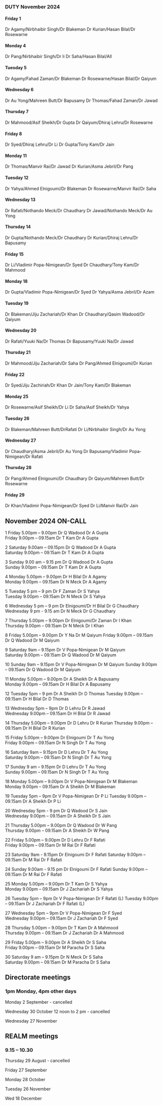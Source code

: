 

### DUTY November 2024

#### Friday 1
Dr Agamy/Nirbhaibir Singh/Dr Blakeman
Dr Kurian/Hasan Bilal/Dr Rosewarne

#### Monday 4
Dr Pang/Nirbhaibir Singh/Dr li
Dr Saha/Hasan Bilal/All

#### Tuesday 5
Dr Agamy/Fahad Zaman/Dr Blakeman
Dr Rosewarne/Hasan Bilal/Dr Qaiyum

#### Wednesday 6
Dr Au Yong/Mahreen Butt/Dr Bapusamy
Dr Thomas/Fahad Zaman/Dr Jawad

#### Thursday 7
Dr Mahmood/Asif Sheikh/Dr Gupta
Dr Qaiyum/Dhiraj Lehru/Dr Rosewarne

#### Friday 8
Dr Syed/Dhiraj Lehru/Dr Li
Dr Gupta/Tony Kam/Dr Jain

#### Monday 11
Dr Thomas/Manvir Rai/Dr Jawad
Dr Kurian/Asma Jebril/Dr Pang

#### Tuesday 12
Dr Yahya/Ahmed Elnigoumi/Dr Blakeman
Dr Rosewarne/Manvir Rai/Dr Saha

#### Wednesday 13
Dr Rafati/Nothando Meck/Dr Chaudhary
Dr Jawad/Nothando Meck/Dr Au Yong

#### Thursday 14
Dr Gupta/Nothando Meck/Dr Chaudhary
Dr Kurian/Dhiraj Lehru/Dr Bapusamy

#### Friday 15
Dr Li/Vladimir Popa-Nimigean/Dr Syed
Dr Chaudhary/Tony Kam/Dr Mahmood

#### Monday 18
Dr Gupta/Vladimir Popa-Nimigean/Dr Syed
Dr Yahya/Asma Jebril/Dr Azam

#### Tuesday 19
Dr Blakeman/Jiju Zachariah/Dr Khan
Dr Chaudhary/Qasim Wadood/Dr Qaiyum

#### Wednesday 20
Dr Rafati/Yuuki Na/Dr Thomas
Dr Bapusamy/Yuuki Na/Dr Jawad

#### Thursday 21
Dr Mahmood/Jiju Zachariah/Dr Saha
Dr Pang/Ahmed Elnigoumi/Dr Kurian

#### Friday 22
Dr Syed/Jiju Zachiriah/Dr Khan
Dr Jain/Tony Kam/Dr Blakeman

#### Monday 25
Dr Rosewarne/Asif Sheikh/Dr Li
Dr Saha/Asif Sheikh/Dr Yahya

#### Tuesday 26
Dr Blakeman/Mahreen Butt/DrRafati
Dr Li/Nirbhaibir Singh/Dr Au Yong

#### Wednesday 27
Dr Chaudhary/Asma Jebril/Dr Au Yong
Dr Bapusamy/Vladimir Popa-Nimigean/Dr Rafati

#### Thursday 28
Dr Pang/Ahmed Elnigoumi/Dr Chaudhary
Dr Qaiyum/Mahreen Butt/Dr Rosewarne

#### Friday 29
Dr Khan/Vladimir Popa-Nimigean/Dr Syed
Dr Li/Manvir Rai/Dr Jain


## November 2024 ON-CALL

1	Friday 5.00pm – 9.00pm		Dr Q Wadood 	Dr A Gupta	
	Friday 9.00pm – 09.15am		Dr T Kam	Dr A Gupta	
 
2	Saturday 9.00am – 09.15pm	Dr Q Wadood	Dr A Gupta	
	Saturday 9.00pm – 09.15am	Dr T Kam	Dr A Gupta	
 
3	Sunday 9.00 am – 9.15 pm	Dr Q Wadood	Dr A Gupta	
	Sunday 9.00pm – 09.15am		Dr T Kam	Dr A Gupta	
 
4	Monday 5.00pm – 9.00pm		Dr H Bilal	Dr A Agamy 	
	Monday 9.00pm – 09.15am		Dr N Meck	Dr A Agamy	
 
5	Tuesday 5 pm – 9 pm		Dr F Zaman	Dr S Yahya	
	Tuesday 9.00pm – 09.15am	Dr N Meck	Dr S Yahya	
 
6	Wednesday 5 pm – 9 pm		Dr Elnigoumi/Dr H Bilal		Dr G Chaudhary	
	Wednesday 9 pm - 9.15 am	Dr N Meck	Dr G Chaudhary	
 
7	Thursday 5.00pm – 9.00pm	Dr Elnigoumi/Dr Zaman	Dr I Khan	
	Thursday 9.00pm – 09.15am	Dr N Meck 		Dr I Khan	
 
8	Friday 5.00pm – 9.00pm		Dr Y Na		Dr M Qaiyum
	Friday 9.00pm – 09.15am		Dr Q Wadood 	Dr M Qaiyum
 
9	Saturday 9am – 9.15pm		Dr V Popa-Nimigean	Dr M Qaiyum 	
	Saturday 9.00pm – 09.15am	Dr Q Wadood 		Dr M Qaiyum	
 
10	Sunday 9am – 9.15pm		Dr V Popa-Nimigean 	Dr M Qaiyum	
	Sunday 9.00pm – 09.15am		Dr Q Wadood 		Dr M Qaiyum	
 
11	Monday 5.00pm – 9.00pm		Dr A Sheikh	Dr A Bapusamy 	
	Monday 9.00pm – 09.15am		Dr H Bilal	Dr A Bapusamy	
 
12	Tuesday 5pm – 9 pm 		Dr A Sheikh	Dr D Thomas	
	Tuesday 9.00pm – 09.15am	Dr H Bilal	Dr D Thomas	
 
13	Wednesday 5pm – 9pm		Dr D Lehru	Dr R Jawad	
	Wednesday 9.00pm – 09.15am	Dr H Bilal	Dr R Jawad	
 
14	Thursday 5.00pm – 9.00pm	Dr D Lehru	Dr R Kurian	
	Thursday 9.00pm – 09.15am	Dr H Bilal	Dr R Kurian	
 
15	Friday 5.00pm – 9.00pm		Dr Elnigoumi	Dr T Au Yong	
	Friday 9.00pm – 09.15am		Dr N Singh	Dr T Au Yong	
 
16	Saturday 9am – 9.15pm		Dr D Lehru	Dr T Au Yong	
	Saturday 9.00pm – 09.15am	Dr N Singh	Dr T Au Yong	
 
17	Sunday 9 am – 9.15pm		Dr D Lehru	Dr T Au Yong	
	Sunday 9.00pm – 09.15am		Dr N Singh	Dr T Au Yong	
 
18	Monday 5.00pm – 9.00pm		Dr V Popa-Nimigean 	Dr M Blakeman 	
	Monday 9.00pm – 09.15am		Dr A Sheikh		Dr M Blakeman
 
19	Tuesday 5pm – 9pm		Dr V Popa-Nimigean	Dr P Li	
	Tuesday 9.00pm – 09.15am	Dr A Sheikh		Dr P Li	
 
20	Wednesday 5pm - 9 pm		Dr Q Wadood	Dr S Jain 	
	Wednesday 9.00pm – 09.15am	Dr A Sheikh	Dr S Jain	
 
21	Thursday 5.00pm – 9.00pm	Dr Q Wadood	Dr W Pang	
	Thursday 9.00pm – 09.15am	Dr A Sheikh	Dr W Pang	
 
22	Friday 5.00pm – 9.00pm		Dr D Lehru	Dr F Rafati 	
	Friday 9.00pm – 09.15am		Dr M Rai	Dr F Rafati	
 
23	Saturday 9am - 9.15pm		Dr Elnigoumi	Dr F Rafati	
	Saturday 9.00pm – 09.15am	Dr M Rai	Dr F Rafati	
 
24	Sunday 9.00am - 9.15 pm		Dr Elnigoumi	Dr F Rafati	
	Sunday 9.00pm – 09.15am		Dr M Rai	Dr F Rafati	
 
25	Monday 5.00pm – 9.00pm		Dr T Kam	Dr S Yahya 	
	Monday 9.00pm – 09.15am		Dr J Zachariah	Dr S Yahya	
 
26	Tuesday 5pm – 9pm		Dr V Popa-Nimigean 	Dr F Rafati (L)	
	Tuesday 9.00pm – 09.15am	Dr J Zachariah	Dr F Rafati (L)	
 
27	Wednesday 5pm – 9pm		Dr V Popa-Nimigean 	Dr F Syed	
	Wednesday 9.00pm – 09.15am	Dr J Zachariah		Dr F Syed	
 
28	Thursday 5.00pm – 9.00pm	Dr T Kam		Dr A Mahmood	
	Thursday 9.00pm – 09.15am	Dr J Zachariah		Dr A Mahmood	
 
29	Friday 5.00pm – 9.00pm		Dr A Sheikh	Dr S Saha	
	Friday 9.00pm – 09.15am		Dr M Paracha	Dr S Saha	
 
30	Saturday 9 am – 9.15pm		Dr N Meck	Dr S Saha	
	Saturday 9.00pm – 09.15am	Dr M Paracha	Dr S Saha
 


## Directorate meetings  
### 1pm Monday, 4pm other days

Monday 2 September - cancelled

Wednesday 30 October 12 noon to 2 pm - cancelled

Wednesday 27 November

## REALM meetings
### 9.15 – 10.30

Thursday 29 August	- cancelled

Friday 27 September

Monday 28 October  

Tuesday 26 November		

Wed 18 December	




